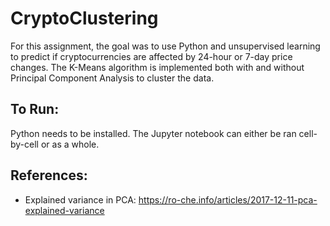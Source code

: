 # CryptoClustering

For this assignment, the goal was to use Python and unsupervised learning to predict if cryptocurrencies are affected by 24-hour or 7-day price changes. The K-Means algorithm is implemented both with and without Principal Component Analysis to cluster the data.

## To Run:
Python needs to be installed. The Jupyter notebook can either be ran cell-by-cell or as a whole.

## References:
- Explained variance in PCA: https://ro-che.info/articles/2017-12-11-pca-explained-variance